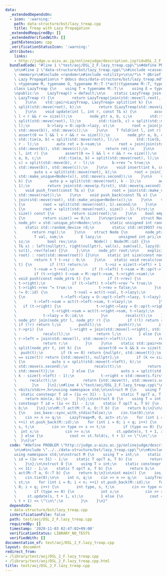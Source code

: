 ```yaml
---
data:
  _extendedDependsOn:
  - icon: ':warning:'
    path: data-structure/bst/lazy_treap.cpp
    title: Treap with Lazy Propagation
  _extendedRequiredBy: []
  _extendedVerifiedWith: []
  _pathExtension: cpp
  _verificationStatusIcon: ':warning:'
  attributes:
    links:
    - http://judge.u-aizu.ac.jp/onlinejudge/description.jsp?id=DSL_2_F
  bundledCode: "#line 1 \"test/aoj/DSL_2_F.lazy_treap.cpp\"\n#define PROBLEM \"http://judge.u-aizu.ac.jp/onlinejudge/description.jsp?id=DSL_2_F\"\
    \n\n#line 2 \"data-structure/bst/lazy_treap.cpp\"\n#include <cassert>\n#include\
    \ <memory>\n#include <random>\n#include <utility>\n\n/*\n * @brief Treap with\
    \ Lazy Propagation\n * @docs docs/data-structure/bst/lazy_treap.md\n */\ntemplate\
    \ <typename M, typename O, typename M::T (*act)(typename M::T, typename O::T)>\n\
    class LazyTreap {\n    using T = typename M::T;\n    using E = typename O::T;\n\
    \npublic:\n    LazyTreap() = default;\n\n    static LazyTreap join(LazyTreap l,\
    \ LazyTreap r) {\n        return LazyTreap(join(std::move(l.root), std::move(r.root)));\n\
    \    }\n\n    std::pair<LazyTreap, LazyTreap> split(int k) {\n        auto p =\
    \ split(std::move(root), k);\n        return {LazyTreap(std::move(p.first)), LazyTreap(std::move(p.second))};\n\
    \    }\n\n    void update(int l, int r, const T& x) {\n        assert(0 <= l &&\
    \ l < r && r <= size());\n        node_ptr a, b, c;\n        std::tie(a, b) =\
    \ split(std::move(root), l);\n        std::tie(b, c) = split(std::move(b), r -\
    \ l);\n        b->lazy = O::op(b->lazy, x);\n        root = join(join(std::move(a),\
    \ std::move(b)), std::move(c));\n    }\n\n    T fold(int l, int r) {\n       \
    \ assert(0 <= l && l < r && r <= size());\n        node_ptr a, b, c;\n       \
    \ std::tie(a, b) = split(std::move(root), l);\n        std::tie(b, c) = split(std::move(b),\
    \ r - l);\n        auto ret = b->sum;\n        root = join(join(std::move(a),\
    \ std::move(b)), std::move(c));\n        return ret;\n    }\n\n    void reverse(int\
    \ l, int r) {\n        assert(0 <= l && l < r && r <= size());\n        node_ptr\
    \ a, b, c;\n        std::tie(a, b) = split(std::move(root), l);\n        std::tie(b,\
    \ c) = split(std::move(b), r - l);\n        b->rev ^= true;\n        root = join(join(std::move(a),\
    \ std::move(b)), std::move(c));\n    }\n\n    void insert(int k, const T& x) {\n\
    \        auto s = split(std::move(root), k);\n        root = join(join(std::move(s.first),\
    \ std::make_unique<Node>(x)), std::move(s.second));\n    }\n\n    void erase(int\
    \ k) {\n        auto p = split(std::move(root), k - 1);\n        auto q = split(std::move(p.second),\
    \ 1);\n        return join(std::move(p.first), std::move(q.second));\n    }\n\n\
    \    void push_front(const T& x) {\n        root = join(std::make_unique<Node>(x),\
    \ std::move(root));\n    }\n\n    void push_back(const T& x) {\n        root =\
    \ join(std::move(root), std::make_unique<Node>(x));\n    }\n\n    void pop_front()\
    \ {\n        root = split(std::move(root), 1).second;\n    }\n\n    void pop_back()\
    \ {\n        root = split(std::move(root), size() - 1).first;\n    }\n\n    int\
    \ size() const {\n        return size(root);\n    }\n\n    bool empty() const\
    \ {\n        return size() == 0;\n    }\n\nprivate:\n    struct Node;\n    using\
    \ node_ptr = std::unique_ptr<Node>;\n\n    static unsigned int rand() {\n    \
    \    static std::random_device rd;\n        static std::mt19937 rng(rd());\n \
    \       return rng();\n    }\n\n    struct Node {\n        node_ptr left, right;\n\
    \        T val, sum;\n        E lazy;\n        unsigned int pri;\n        int\
    \ sz;\n        bool rev;\n\n        Node() : Node(M::id) {}\n        Node(const\
    \ T& x) : left(nullptr), right(nullptr), val(x), sum(val), lazy(O::id), pri(rand()),\
    \ sz(1), rev(false) {}\n    };\n\n    node_ptr root;\n\n    explicit LazyTreap(node_ptr\
    \ root) : root(std::move(root)) {}\n\n    static int size(const node_ptr& t) {\n\
    \        return t ? t->sz : 0;\n    }\n\n    static void recalc(const node_ptr&\
    \ t) {\n        if (!t) return;\n        t->sz = size(t->left) + 1 + size(t->right);\n\
    \        t->sum = t->val;\n        if (t->left) t->sum = M::op(t->left->sum, t->sum);\n\
    \        if (t->right) t->sum = M::op(t->sum, t->right->sum);\n    }\n\n    static\
    \ void push(const node_ptr& t) {\n        if (t->rev) {\n            std::swap(t->left,\
    \ t->right);\n            if (t->left) t->left->rev ^= true;\n            if (t->right)\
    \ t->right->rev ^= true;\n            t->rev = false;\n        }\n        if (t->lazy\
    \ != O::id) {\n            t->val = act(t->val, t->lazy);\n            if (t->left)\
    \ {\n                t->left->lazy = O::op(t->left->lazy, t->lazy);\n        \
    \        t->left->sum = act(t->left->sum, t->lazy);\n            }\n         \
    \   if (t->right) {\n                t->right->lazy = O::op(t->right->lazy, t->lazy);\n\
    \                t->right->sum = act(t->right->sum, t->lazy);\n            }\n\
    \            t->lazy = O::id;\n        }\n        recalc(t);\n    }\n\n    static\
    \ node_ptr join(node_ptr l, node_ptr r) {\n        if (!l) return r;\n       \
    \ if (!r) return l;\n        push(l);\n        push(r);\n        if (l->pri >\
    \ r->pri) {\n            l->right = join(std::move(l->right), std::move(r));\n\
    \            recalc(l);\n            return l;\n        } else {\n           \
    \ r->left = join(std::move(l), std::move(r->left));\n            recalc(r);\n\
    \            return r;\n        }\n    }\n\n    static std::pair<node_ptr, node_ptr>\
    \ split(node_ptr t, int k) {\n        assert(0 <= k && k <= size(t));\n      \
    \  push(t);\n        if (k == 0) return {nullptr, std::move(t)};\n        if (k\
    \ == size(t)) return {std::move(t), nullptr};\n        if (k <= size(t->left))\
    \ {\n            auto s = split(std::move(t->left), k);\n            t->left =\
    \ std::move(s.second);\n            recalc(t);\n            return {std::move(s.first),\
    \ std::move(t)};\n        } else {\n            auto s = split(std::move(t->right),\
    \ k - size(t->left) - 1);\n            t->right = std::move(s.first);\n      \
    \      recalc(t);\n            return {std::move(t), std::move(s.second)};\n \
    \       }\n    }\n};\n#line 4 \"test/aoj/DSL_2_F.lazy_treap.cpp\"\n\n#include\
    \ <bits/stdc++.h>\nusing namespace std;\n\nstruct M {\n    using T = int;\n  \
    \  static constexpr T id = (1u << 31) - 1;\n    static T op(T a, T b) {\n    \
    \    return min(a, b);\n    }\n};\n\nstruct O {\n    using T = int;\n    static\
    \ constexpr T id = (1u << 31) - 1;\n    static T op(T a, T b) {\n        return\
    \ b;\n    }\n};\n\nM::T act(M::T a, O::T b) {\n    return b;\n}\n\nint main()\
    \ {\n    ios_base::sync_with_stdio(false);\n    cin.tie(0);\n\n    int n, q;\n\
    \    cin >> n >> q;\n    LazyTreap<M, O, act> st;\n    for (int i = 0; i < n;\
    \ ++i) st.push_back(M::id);\n    for (int i = 0; i < q; i++) {\n        int type,\
    \ s, t;\n        cin >> type >> s >> t;\n        if (type == 0) {\n          \
    \  int x;\n            cin >> x;\n            st.update(s, t + 1, x);\n      \
    \  } else {\n            cout << st.fold(s, t + 1) << \"\\n\";\n        }\n  \
    \  }\n}\n"
  code: "#define PROBLEM \"http://judge.u-aizu.ac.jp/onlinejudge/description.jsp?id=DSL_2_F\"\
    \n\n#include \"../../data-structure/bst/lazy_treap.cpp\"\n\n#include <bits/stdc++.h>\n\
    using namespace std;\n\nstruct M {\n    using T = int;\n    static constexpr T\
    \ id = (1u << 31) - 1;\n    static T op(T a, T b) {\n        return min(a, b);\n\
    \    }\n};\n\nstruct O {\n    using T = int;\n    static constexpr T id = (1u\
    \ << 31) - 1;\n    static T op(T a, T b) {\n        return b;\n    }\n};\n\nM::T\
    \ act(M::T a, O::T b) {\n    return b;\n}\n\nint main() {\n    ios_base::sync_with_stdio(false);\n\
    \    cin.tie(0);\n\n    int n, q;\n    cin >> n >> q;\n    LazyTreap<M, O, act>\
    \ st;\n    for (int i = 0; i < n; ++i) st.push_back(M::id);\n    for (int i =\
    \ 0; i < q; i++) {\n        int type, s, t;\n        cin >> type >> s >> t;\n\
    \        if (type == 0) {\n            int x;\n            cin >> x;\n       \
    \     st.update(s, t + 1, x);\n        } else {\n            cout << st.fold(s,\
    \ t + 1) << \"\\n\";\n        }\n    }\n}"
  dependsOn:
  - data-structure/bst/lazy_treap.cpp
  isVerificationFile: false
  path: test/aoj/DSL_2_F.lazy_treap.cpp
  requiredBy: []
  timestamp: '2020-11-03 02:47:02+09:00'
  verificationStatus: LIBRARY_NO_TESTS
  verifiedWith: []
documentation_of: test/aoj/DSL_2_F.lazy_treap.cpp
layout: document
redirect_from:
- /library/test/aoj/DSL_2_F.lazy_treap.cpp
- /library/test/aoj/DSL_2_F.lazy_treap.cpp.html
title: test/aoj/DSL_2_F.lazy_treap.cpp
---
```

